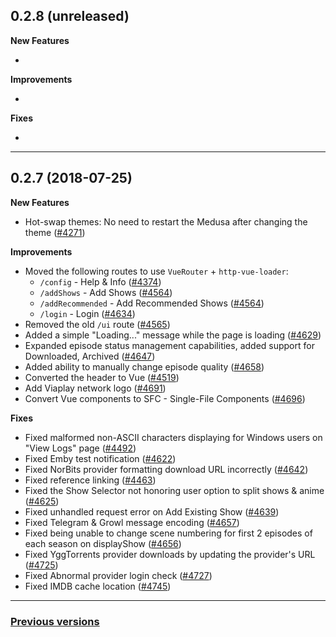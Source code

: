 ## 0.2.8 (unreleased)

**New Features**

-

**Improvements**

-

**Fixes**

-

-----

## 0.2.7 (2018-07-25)

**New Features**

- Hot-swap themes: No need to restart the Medusa after changing the theme ([#4271](https://github.com/pymedusa/Medusa/pull/4271))

**Improvements**

- Moved the following routes to use `VueRouter` + `http-vue-loader`:
  - `/config` - Help & Info ([#4374](https://github.com/pymedusa/Medusa/pull/4374))
  - `/addShows` - Add Shows ([#4564](https://github.com/pymedusa/Medusa/pull/4564))
  - `/addRecommended` - Add Recommended Shows ([#4564](https://github.com/pymedusa/Medusa/pull/4564))
  - `/login` - Login ([#4634](https://github.com/pymedusa/Medusa/pull/4634))
- Removed the old `/ui` route ([#4565](https://github.com/pymedusa/Medusa/pull/4565))
- Added a simple "Loading..." message while the page is loading ([#4629](https://github.com/pymedusa/Medusa/pull/4629))
- Expanded episode status management capabilities, added support for Downloaded, Archived ([#4647](https://github.com/pymedusa/Medusa/pull/4647))
- Added ability to manually change episode quality ([#4658](https://github.com/pymedusa/Medusa/pull/4658))
- Converted the header to Vue ([#4519](https://github.com/pymedusa/Medusa/pull/4519))
- Add Viaplay network logo ([#4691](https://github.com/pymedusa/Medusa/pull/4691))
- Convert Vue components to SFC - Single-File Components ([#4696](https://github.com/pymedusa/Medusa/pull/4696))

**Fixes**

- Fixed malformed non-ASCII characters displaying for Windows users on "View Logs" page ([#4492](https://github.com/pymedusa/Medusa/pull/4492))
- Fixed Emby test notification ([#4622](https://github.com/pymedusa/Medusa/pull/4622))
- Fixed NorBits provider formatting download URL incorrectly ([#4642](https://github.com/pymedusa/Medusa/pull/4642))
- Fixed reference linking ([#4463](https://github.com/pymedusa/Medusa/pull/4463))
- Fixed the Show Selector not honoring user option to split shows & anime ([#4625](https://github.com/pymedusa/Medusa/pull/4625))
- Fixed unhandled request error on Add Existing Show ([#4639](https://github.com/pymedusa/Medusa/pull/4639))
- Fixed Telegram & Growl message encoding ([#4657](https://github.com/pymedusa/Medusa/pull/4657))
- Fixed being unable to change scene numbering for first 2 episodes of each season on displayShow ([#4656](https://github.com/pymedusa/Medusa/pull/4656))
- Fixed YggTorrents provider downloads by updating the provider's URL ([#4725](https://github.com/pymedusa/Medusa/pull/4725))
- Fixed Abnormal provider login check ([#4727](https://github.com/pymedusa/Medusa/pull/4727))
- Fixed IMDB cache location ([#4745](https://github.com/pymedusa/Medusa/pull/4745))

-----

### [**Previous versions**](https://github.com/pymedusa/medusa.github.io/blob/master/news/CHANGES.md#v026)

